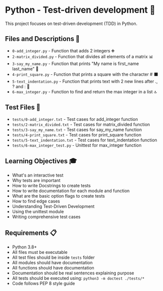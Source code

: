 # Python - Test-driven development 🧪

This project focuses on test-driven development (TDD) in Python.

## Files and Descriptions 📄

* `0-add_integer.py` - Function that adds 2 integers ➕
* `2-matrix_divided.py` - Function that divides all elements of a matrix 📊
* `3-say_my_name.py` - Function that prints "My name is first_name last_name" 📝
* `4-print_square.py` - Function that prints a square with the character # ⬛
* `5-text_indentation.py` - Function that prints text with 2 new lines after ., ? and : 📖
* `6-max_integer.py` - Function to find and return the max integer in a list 🔝

## Test Files 🧪

* `tests/0-add_integer.txt` - Test cases for add_integer function
* `tests/2-matrix_divided.txt` - Test cases for matrix_divided function
* `tests/3-say_my_name.txt` - Test cases for say_my_name function
* `tests/4-print_square.txt` - Test cases for print_square function
* `tests/5-text_indentation.txt` - Test cases for text_indentation function
* `tests/6-max_integer_test.py` - Unittest for max_integer function

## Learning Objectives 🎓

* What's an interactive test
* Why tests are important
* How to write Docstrings to create tests
* How to write documentation for each module and function
* What are the basic option flags to create tests
* How to find edge cases
* Understanding Test-Driven Development
* Using the unittest module
* Writing comprehensive test cases

## Requirements 📋

* Python 3.8+
* All files must be executable
* All test files should be inside `tests` folder
* All modules should have documentation
* All functions should have documentation
* Documentation should be real sentences explaining purpose
* All tests should be executed using: `python3 -m doctest ./tests/*`
* Code follows PEP 8 style guide
